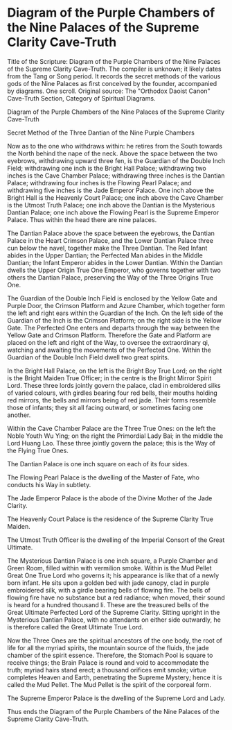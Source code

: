 # Diagram of the Purple Chambers of the Nine Palaces of the Supreme Clarity Cave-Truth

Title of the Scripture: Diagram of the Purple Chambers of the Nine Palaces of the Supreme Clarity Cave-Truth. The compiler is unknown; it likely dates from the Tang or Song period. It records the secret methods of the various gods of the Nine Palaces as first conceived by the founder, accompanied by diagrams. One scroll. Original source: The "Orthodox Daoist Canon" Cave-Truth Section, Category of Spiritual Diagrams.

Diagram of the Purple Chambers of the Nine Palaces of the Supreme Clarity Cave-Truth

Secret Method of the Three Dantian of the Nine Purple Chambers

Now as to the one who withdraws within: he retires from the South towards the North behind the nape of the neck. Above the space between the two eyebrows, withdrawing upward three fen, is the Guardian of the Double Inch Field; withdrawing one inch is the Bright Hall Palace; withdrawing two inches is the Cave Chamber Palace; withdrawing three inches is the Dantian Palace; withdrawing four inches is the Flowing Pearl Palace; and withdrawing five inches is the Jade Emperor Palace. One inch above the Bright Hall is the Heavenly Court Palace; one inch above the Cave Chamber is the Utmost Truth Palace; one inch above the Dantian is the Mysterious Dantian Palace; one inch above the Flowing Pearl is the Supreme Emperor Palace. Thus within the head there are nine palaces.

The Dantian Palace above the space between the eyebrows, the Dantian Palace in the Heart Crimson Palace, and the Lower Dantian Palace three cun below the navel, together make the Three Dantian. The Red Infant abides in the Upper Dantian; the Perfected Man abides in the Middle Dantian; the Infant Emperor abides in the Lower Dantian. Within the Dantian dwells the Upper Origin True One Emperor, who governs together with two others the Dantian Palace, preserving the Way of the Three Origins True One.

The Guardian of the Double Inch Field is enclosed by the Yellow Gate and Purple Door, the Crimson Platform and Azure Chamber, which together form the left and right ears within the Guardian of the Inch. On the left side of the Guardian of the Inch is the Crimson Platform; on the right side is the Yellow Gate. The Perfected One enters and departs through the way between the Yellow Gate and Crimson Platform. Therefore the Gate and Platform are placed on the left and right of the Way, to oversee the extraordinary qi, watching and awaiting the movements of the Perfected One. Within the Guardian of the Double Inch Field dwell two great spirits.

In the Bright Hall Palace, on the left is the Bright Boy True Lord; on the right is the Bright Maiden True Officer; in the centre is the Bright Mirror Spirit Lord. These three lords jointly govern the palace, clad in embroidered silks of varied colours, with girdles bearing four red bells, their mouths holding red mirrors, the bells and mirrors being of red jade. Their forms resemble those of infants; they sit all facing outward, or sometimes facing one another.

Within the Cave Chamber Palace are the Three True Ones: on the left the Noble Youth Wu Ying; on the right the Primordial Lady Bai; in the middle the Lord Huang Lao. These three jointly govern the palace; this is the Way of the Flying True Ones.

The Dantian Palace is one inch square on each of its four sides.

The Flowing Pearl Palace is the dwelling of the Master of Fate, who conducts his Way in subtlety.

The Jade Emperor Palace is the abode of the Divine Mother of the Jade Clarity.

The Heavenly Court Palace is the residence of the Supreme Clarity True Maiden.

The Utmost Truth Officer is the dwelling of the Imperial Consort of the Great Ultimate.

The Mysterious Dantian Palace is one inch square, a Purple Chamber and Green Room, filled within with vermilion smoke. Within is the Mud Pellet Great One True Lord who governs it; his appearance is like that of a newly born infant. He sits upon a golden bed with jade canopy, clad in purple embroidered silk, with a girdle bearing bells of flowing fire. The bells of flowing fire have no substance but a red radiance; when moved, their sound is heard for a hundred thousand li. These are the treasured bells of the Great Ultimate Perfected Lord of the Supreme Clarity. Sitting upright in the Mysterious Dantian Palace, with no attendants on either side outwardly, he is therefore called the Great Ultimate True Lord.

Now the Three Ones are the spiritual ancestors of the one body, the root of life for all the myriad spirits, the mountain source of the fluids, the jade chamber of the spirit essence. Therefore, the Stomach Pool is square to receive things; the Brain Palace is round and void to accommodate the truth; myriad hairs stand erect; a thousand orifices emit smoke; virtue completes Heaven and Earth, penetrating the Supreme Mystery; hence it is called the Mud Pellet. The Mud Pellet is the spirit of the corporeal form.

The Supreme Emperor Palace is the dwelling of the Supreme Lord and Lady.

Thus ends the Diagram of the Purple Chambers of the Nine Palaces of the Supreme Clarity Cave-Truth.

